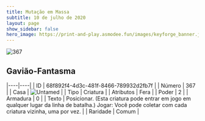 ```yaml
---
title: Mutação em Massa
subtitle: 10 de julho de 2020
layout: page
show_sidebar: false
hero_image: https://print-and-play.asmodee.fun/images/keyforge_banner.jpg
---
```


![367](https://cdn.keyforgegame.com/media/card_front/pt/479_367_G2XXP7656XVQ_pt.png)

## Gavião-Fantasma

|----|----|
| ID | 68f892f4-4d3c-481f-8466-789932d2fb7f |
| Número | 367 |
| Casa | ![Untamed](https://archonarcana.com/images/thumb/b/bd/Untamed.png/22px-Untamed.png "Indomados") |
| Tipo | Criatura |
| Atributos | Fera |
| Poder | 2 |
| Armadura | 0 |
| Texto | Posicionar. (Esta criatura pode entrar  em jogo em qualquer lugar da linha  de batalha.) Jogar: Você pode coletar com cada criatura vizinha, uma por vez. |
| Raridade | Comum |
